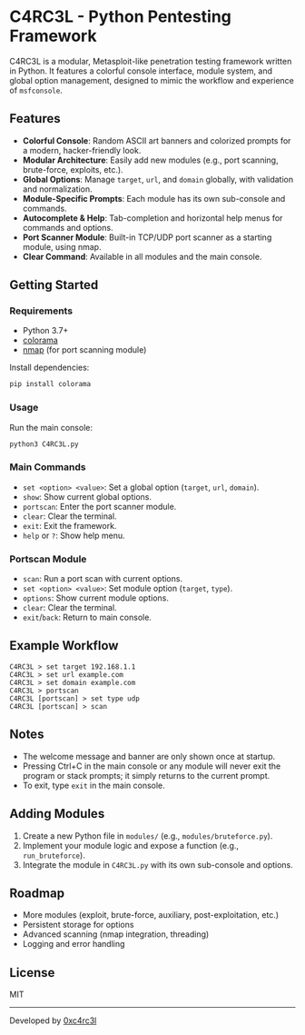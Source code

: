 # C4RC3L - Python Pentesting Framework

C4RC3L is a modular, Metasploit-like penetration testing framework written in Python. It features a colorful console interface, module system, and global option management, designed to mimic the workflow and experience of `msfconsole`.

## Features

- **Colorful Console**: Random ASCII art banners and colorized prompts for a modern, hacker-friendly look.
- **Modular Architecture**: Easily add new modules (e.g., port scanning, brute-force, exploits, etc.).
- **Global Options**: Manage `target`, `url`, and `domain` globally, with validation and normalization.
- **Module-Specific Prompts**: Each module has its own sub-console and commands.
- **Autocomplete & Help**: Tab-completion and horizontal help menus for commands and options.
- **Port Scanner Module**: Built-in TCP/UDP port scanner as a starting module, using nmap.
- **Clear Command**: Available in all modules and the main console.

## Getting Started

### Requirements
- Python 3.7+
- [colorama](https://pypi.org/project/colorama/)
- [nmap](https://nmap.org/) (for port scanning module)

Install dependencies:
```bash
pip install colorama
```

### Usage
Run the main console:
```bash
python3 C4RC3L.py
```

### Main Commands
- `set <option> <value>`: Set a global option (`target`, `url`, `domain`).
- `show`: Show current global options.
- `portscan`: Enter the port scanner module.
- `clear`: Clear the terminal.
- `exit`: Exit the framework.
- `help` or `?`: Show help menu.

### Portscan Module
- `scan`: Run a port scan with current options.
- `set <option> <value>`: Set module option (`target`, `type`).
- `options`: Show current module options.
- `clear`: Clear the terminal.
- `exit`/`back`: Return to main console.

## Example Workflow
```
C4RC3L > set target 192.168.1.1
C4RC3L > set url example.com
C4RC3L > set domain example.com
C4RC3L > portscan
C4RC3L [portscan] > set type udp
C4RC3L [portscan] > scan
```

## Notes
- The welcome message and banner are only shown once at startup.
- Pressing Ctrl+C in the main console or any module will never exit the program or stack prompts; it simply returns to the current prompt.
- To exit, type `exit` in the main console.

## Adding Modules
1. Create a new Python file in `modules/` (e.g., `modules/bruteforce.py`).
2. Implement your module logic and expose a function (e.g., `run_bruteforce`).
3. Integrate the module in `C4RC3L.py` with its own sub-console and options.

## Roadmap
- More modules (exploit, brute-force, auxiliary, post-exploitation, etc.)
- Persistent storage for options
- Advanced scanning (nmap integration, threading)
- Logging and error handling

## License
MIT

---
Developed by [0xc4rc3l](https://github.com/0xc4rc3l)
